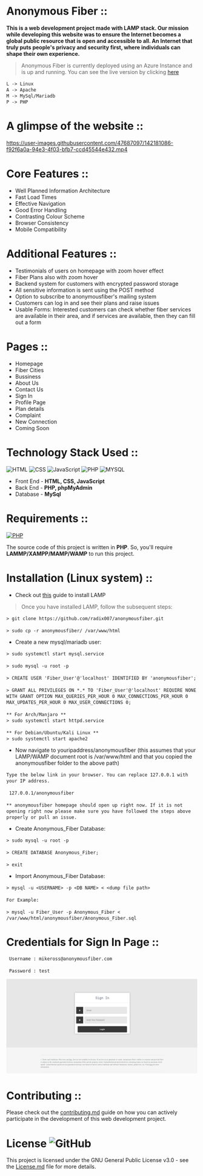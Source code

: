 # Anonymous Fiber ::

**This is a web development project made with LAMP stack. Our mission while developing this website was to ensure the Internet becomes a global public resource that is open and accessible to all. An Internet that truly puts people's privacy and security first, where individuals can shape their own experience.**

> Anonymous Fiber is currently deployed using an Azure Instance and is up and running. You can see the live version by clicking [here](http://20.204.45.19/anonymousfiber.com/)

```
L -> Linux
A -> Apache
M -> MySql/Mariadb
P -> PHP
```

# A glimpse of the website ::

https://user-images.githubusercontent.com/47687097/142181086-f92f6a0a-94e3-4f03-bfb7-ccd45544e432.mp4

# Core Features ::

- Well Planned Information Architecture
- Fast Load Times
- Effective Navigation
- Good Error Handling
- Contrasting Colour Scheme
- Browser Consistency
- Mobile Compatibility

# Additional Features ::

- Testimonials of users on homepage with zoom hover effect
- Fiber Plans also with zoom hover
- Backend system for customers with encrypted password storage
- All sensitive information is sent using the POST method
- Option to subscribe to anonymousfiber's mailing system
- Customers can log in and see their plans and raise issues
- Usable Forms: Interested customers can check whether fiber services are available in their area, and if services are available, then they can fill out a form

# Pages ::

- Homepage
- Fiber Cities
- Bussiness
- About Us
- Contact Us
- Sign In
- Profile Page
- Plan details
- Complaint
- New Connection
- Coming Soon

# Technology Stack Used ::

![HTML](https://img.shields.io/badge/frontend-html-orange.svg?logo=html5&style=flat-round)
![CSS](https://img.shields.io/badge/frontend-css-yellowgreen.svg?logo=css3&style=flat-round)
![JavaScript](https://img.shields.io/badge/frontend-js-ff69b4.svg?logo=javascript&style=flat-round)
![PHP](https://img.shields.io/badge/backend-php-blue.svg?logo=php&style=flat-round)
![MYSQL](https://img.shields.io/badge/database-mysql-lightgray.svg?logo=mysql&logoColor=white&style=flat-round)

- Front End - **HTML, CSS, JavaScript**
- Back End - **PHP, phpMyAdmin**
- Database - **MySql**

# Requirements ::

[![PHP](https://img.shields.io/static/v1.svg?label=Source%20Code&message=php&logo=php&style=social)](https://github.com/radix007/anonymousfiber/)

The source code of this project is written in **PHP**. So, you'll require **LAMMP/XAMPP/MAMP/WAMP** to run this project.

# Installation (Linux system) ::

- Check out [this](https://www.tecmint.com/install-lamp-with-phpmyadmin-in-ubuntu-20-04/) guide to install LAMP

> Once you have installed LAMP, follow the subsequent steps:

```
> git clone https://github.com/radix007/anonymousfiber.git

> sudo cp -r anonymousfiber/ /var/www/html
```

- Create a new mysql/mariadb user:

```
> sudo systemctl start mysql.service

> sudo mysql -u root -p

> CREATE USER 'Fiber_User'@'localhost' IDENTIFIED BY 'anonymousfiber';

> GRANT ALL PRIVILEGES ON *.* TO 'Fiber_User'@'localhost' REQUIRE NONE WITH GRANT OPTION MAX_QUERIES_PER_HOUR 0 MAX_CONNECTIONS_PER_HOUR 0 MAX_UPDATES_PER_HOUR 0 MAX_USER_CONNECTIONS 0;

** For Arch/Manjaro **
> sudo systemctl start httpd.service

** For Debian/Ubuntu/Kali Linux **
> sudo systemctl start apache2
```

- Now navigate to youripaddress/anonymousfiber (this assumes that your LAMP/WAMP document root is /var/www/html and that you copied the anonymousfiber folder to the above path)

```
Type the below link in your browser. You can replace 127.0.0.1 with your IP address.

 127.0.0.1/anonymousfiber

** anonymousfiber homepage should open up right now. If it is not opening right now please make sure you have followed the steps above properly or pull an issue.
```

- Create Anonymous_Fiber Database:

```
> sudo mysql -u root -p

> CREATE DATABASE Anonymous_Fiber;

> exit
```

- Import Anonymous_Fiber Database:

```
> mysql -u <USERNAME> -p <DB NAME> < <dump file path>

For Example:

> mysql -u Fiber_User -p Anonymous_Fiber < /var/www/html/anonymousfiber/Anonymous_Fiber.sql

```

# Credentials for Sign In Page ::

```
 Username : mikeross@anonymousfiber.com

 Password : test

```

![Sign In Page Screenshot](Media/signinpage.png)

# Contributing ::

Please check out the [contributing.md](contributing.md) guide on how you can actively participate in the development of this web development project.

# License ![GitHub](https://img.shields.io/badge/license-GPL--3.0%20License%20-blue)

This project is licensed under the GNU General Public License v3.0 - see the [License.md](https://github.com/radix007/anonymousfiber/blob/testing/LICENSE) file for more details.
